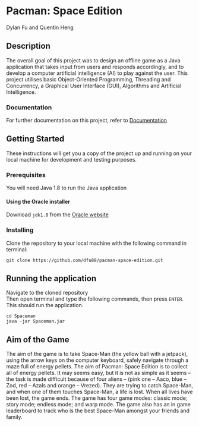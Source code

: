 # Pacman: Space Edition

Dylan Fu and Quentin Heng

## Description

The overall goal of this project was to design an offline game as a Java application that takes 
input from users and responds accordingly, and to develop a computer artificial intelligence 
(AI) to play against the user. This project utilises basic Object-Oriented 
Programming,  Threading and Concurrency, a Graphical User Interface (GUI), Algorithms
and Artificial Intelligence.

### Documentation

For further documentation on this project, refer to [Documentation](http://github.com/dfu88/pacman-space-edition/blob/master/Documentation.pdf)


## Getting Started

These instructions will get you a copy of the project up and running on your local machine for development and testing purposes.

### Prerequisites

You will need Java 1.8 to run the Java application

#### Using the Oracle installer

Download `jdk1.8` from the [Oracle website](https://www.oracle.com/technetwork/java/javase/downloads/jdk8-downloads-2133151.html)

### Installing

Clone the repository to your local machine with the following command in terminal:

```
git clone https://github.com/dfu88/pacman-space-edition.git
```

## Running the application

Navigate to the cloned repository  
Then open terminal and type the following commands, then press `ENTER`. This should run the application.

```
cd Spaceman
java -jar Spaceman.jar
```

## Aim of the Game

The aim of the game is to take Space-Man (the yellow ball with a jetpack), using the arrow keys on the computer keyboard, safely navigate through a maze full of energy pellets. The aim of Pacman: Space Edition is to collect all of energy pellets. It may seems easy, but it is not as simple as it seems – the task is made difficult because of four aliens – (pink one – Aaco, blue – Zod, red – Azals and orange – Vrezed). They are trying to catch Space-Man, and when one of them touches Space-Man, a life is lost. When all lives have been lost, the game ends.
The game has four game modes: classic mode; story mode; endless mode; and warp mode. The game also has an in game leaderboard to track who is the best Space-Man amongst your friends and family.
